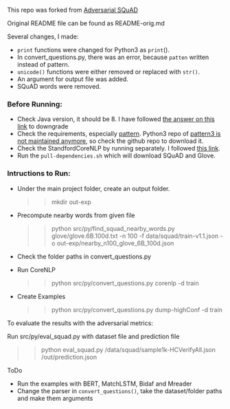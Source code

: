 
This repo was forked from [Adversarial SQuAD](https://github.com/robinjia/adversarial-squad)

Original README file can be found as README-orig.md

Several changes, I made:
 * `print` functions were changed for Python3 as `print`().
 * In convert_questions.py, there was an error, because `patten` written instead of pattern.
 * `unicode()` functions were either removed or replaced with `str()`.
 * An argument for output file was added.
 * SQuAD words were removed.

### Before Running:
 * Check Java version, it should be 8. I have followed [the answer on this link](https://askubuntu.com/questions/1133216/downgrading-java-11-to-java-8) to downgrade
 * Check the requirements, especially [pattern](https://github.com/clips/pattern#installation). Python3 repo of [pattern3 is not maintained anymore](https://github.com/clips/pattern/issues/62#issuecomment-370766376), so check the github repo to download it.
 * Check the StandfordCoreNLP by running separately. I followed [this link](https://www.khalidalnajjar.com/setup-use-stanford-corenlp-server-python/).
 * Run the `pull-dependencies.sh` which will download SQuAD and Glove.

### Intructions to Run: 

 * Under the main project folder, create an output folder.
   >> mkdir out-exp
   
 * Precompute nearby words from given file
   >> python src/py/find_squad_nearby_words.py glove/glove.6B.100d.txt -n 100 -f data/squad/train-v1.1.json -o out-exp/nearby_n100_glove_6B_100d.json
 * Check the folder paths in convert_questions.py   
 * Run CoreNLP
   
   >> python src/py/convert_questions.py corenlp -d train

* Create Examples
 
   >> python src/py/convert_questions.py dump-highConf -d train

To evaluate the results with the adversarial metrics:
   
  Run src/py/eval_squad.py with dataset file and prediction file

  >> python eval_squad.py /data/squad/sample1k-HCVerifyAll.json /out/prediction.json
  

ToDo
 * Run the examples with BERT, MatchLSTM, Bidaf and Mreader
 * Change the parser in `convert_questions()`, take the dataset/folder paths and make them arguments



